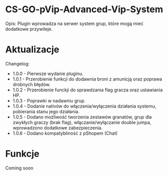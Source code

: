 # CS-GO-pVip-Advanced-Vip-System
Opis:
Plugin wprowadza na serwer system grup, które mogą mieć dodatkowe przywileje.

# Aktualizacje
Changelog:
  - 1.0.0 - Pierwsze wydanie pluginu.
  - 1.0.1 - Przerobienie funkcji do dodawnia broni z amunicją oraz poprawa drobnych błędów.
  - 1.0.2 - Przerobienie funckji do sprawdzania flag gracza oraz ustawiania HP.
  - 1.0.3 - Poprawki w nadawniu grup.
  - 1.0.4 - Dodanie nativów do włączenia/wyłączenia działania systemu, pobierania stanu jego działania.
  - 1.0.5 - Dodano możliwość tworzenia zestawów granatów, grup dla zwykłych graczy (brak flag), włączanie/wyłączanie double jumpa, wprowadzono dodatkowe zabezpieczenia.
  - 1.0.6 - Dodano kompatybliność z pShopem (Chat) 

# Funkcje
Coming soon
